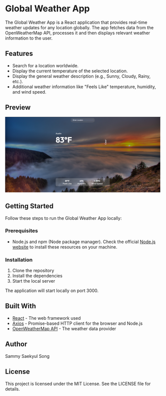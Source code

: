 # Global Weather App

The Global Weather App is a React application that provides real-time weather updates for any location globally. The app fetches data from the OpenWeatherMap API, processes it and then displays relevant weather information to the user.

## Features

- Search for a location worldwide.
- Display the current temperature of the selected location.
- Display the general weather description (e.g., Sunny, Cloudy, Rainy, etc.).
- Additional weather information like "Feels Like" temperature, humidity, and wind speed.

## Preview

![Application Screenshot](./src/assets/application.png)

## Getting Started

Follow these steps to run the Global Weather App locally:

### Prerequisites

- Node.js and npm (Node package manager). Check the official [Node.js website](https://nodejs.org/) to install these resources on your machine.

### Installation

1. Clone the repository
2. Install the dependencies
3. Start the local server

The application will start locally on port 3000.

## Built With

- [React](https://reactjs.org/) - The web framework used
- [Axios](https://github.com/axios/axios) - Promise-based HTTP client for the browser and Node.js
- [OpenWeatherMap API](https://openweathermap.org/api) - The weather data provider

## Author

Sammy Saekyul Song

## License

This project is licensed under the MIT License. See the LICENSE file for details.
